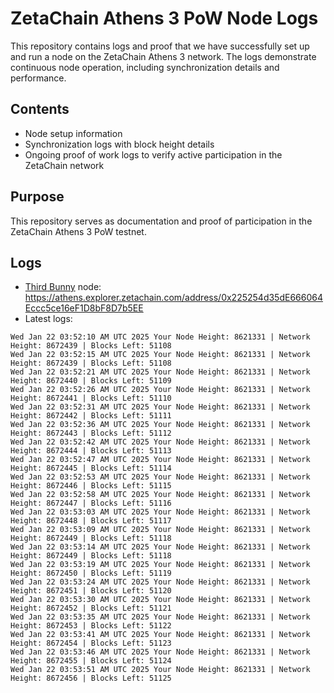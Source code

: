 # ZetaChain Athens 3 PoW Node Logs
This repository contains logs and proof that we have successfully set up and run a node on the ZetaChain Athens 3 network. The logs demonstrate continuous node operation, including synchronization details and performance.

## Contents
- Node setup information
- Synchronization logs with block height details
- Ongoing proof of work logs to verify active participation in the ZetaChain network

## Purpose
This repository serves as documentation and proof of participation in the ZetaChain Athens 3 PoW testnet.

## Logs

- [Third Bunny](https://thirdbunny.xyz/) node: https://athens.explorer.zetachain.com/address/0x225254d35dE666064Eccc5ce16eF1D8bF8D7b5EE
- Latest logs:
```
Wed Jan 22 03:52:10 AM UTC 2025 Your Node Height: 8621331 | Network Height: 8672439 | Blocks Left: 51108
Wed Jan 22 03:52:15 AM UTC 2025 Your Node Height: 8621331 | Network Height: 8672439 | Blocks Left: 51108
Wed Jan 22 03:52:21 AM UTC 2025 Your Node Height: 8621331 | Network Height: 8672440 | Blocks Left: 51109
Wed Jan 22 03:52:26 AM UTC 2025 Your Node Height: 8621331 | Network Height: 8672441 | Blocks Left: 51110
Wed Jan 22 03:52:31 AM UTC 2025 Your Node Height: 8621331 | Network Height: 8672442 | Blocks Left: 51111
Wed Jan 22 03:52:36 AM UTC 2025 Your Node Height: 8621331 | Network Height: 8672443 | Blocks Left: 51112
Wed Jan 22 03:52:42 AM UTC 2025 Your Node Height: 8621331 | Network Height: 8672444 | Blocks Left: 51113
Wed Jan 22 03:52:47 AM UTC 2025 Your Node Height: 8621331 | Network Height: 8672445 | Blocks Left: 51114
Wed Jan 22 03:52:53 AM UTC 2025 Your Node Height: 8621331 | Network Height: 8672446 | Blocks Left: 51115
Wed Jan 22 03:52:58 AM UTC 2025 Your Node Height: 8621331 | Network Height: 8672447 | Blocks Left: 51116
Wed Jan 22 03:53:03 AM UTC 2025 Your Node Height: 8621331 | Network Height: 8672448 | Blocks Left: 51117
Wed Jan 22 03:53:09 AM UTC 2025 Your Node Height: 8621331 | Network Height: 8672449 | Blocks Left: 51118
Wed Jan 22 03:53:14 AM UTC 2025 Your Node Height: 8621331 | Network Height: 8672449 | Blocks Left: 51118
Wed Jan 22 03:53:19 AM UTC 2025 Your Node Height: 8621331 | Network Height: 8672450 | Blocks Left: 51119
Wed Jan 22 03:53:24 AM UTC 2025 Your Node Height: 8621331 | Network Height: 8672451 | Blocks Left: 51120
Wed Jan 22 03:53:30 AM UTC 2025 Your Node Height: 8621331 | Network Height: 8672452 | Blocks Left: 51121
Wed Jan 22 03:53:35 AM UTC 2025 Your Node Height: 8621331 | Network Height: 8672453 | Blocks Left: 51122
Wed Jan 22 03:53:41 AM UTC 2025 Your Node Height: 8621331 | Network Height: 8672454 | Blocks Left: 51123
Wed Jan 22 03:53:46 AM UTC 2025 Your Node Height: 8621331 | Network Height: 8672455 | Blocks Left: 51124
Wed Jan 22 03:53:51 AM UTC 2025 Your Node Height: 8621331 | Network Height: 8672456 | Blocks Left: 51125
```
